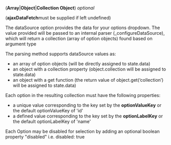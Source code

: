 <!-- dataSource -->
(**Array**|**Object**|**Collection Object**) *optional* 

(**ajaxDataFetch**must be supplied if left undefined)

The dataSource option provides the data for your options dropdown. The value provided will be passed to an internal parser (_configureDataSource), which will return a collection (array of option objects) found based on argument type

The parsing method supports dataSource values as:
  - an array of option objects (will be directly assigned to state.data)
  - an object with a collection property (object.collection will be assigned to state.data)
  - an object with a get function (the return value of object.get(‘collection’) will be assigned to state.data)

Each option in the resulting collection must have the following properties:
  - a unique value corresponding to the key set by the **optionValueKey** or the default optionValueKey of 'id'
  - a defined value corresponding to the key set by the **optionLabelKey** or the default optionLabelKey of 'name'

Each Option may be disabled for selection by adding an optional boolean property "disabled" i.e. disabled: true

